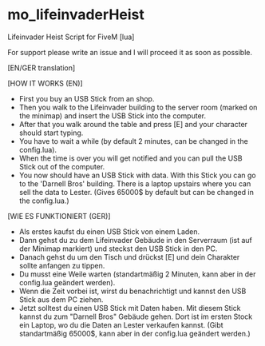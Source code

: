 # mo_lifeinvaderHeist

Lifeinvader Heist Script for FiveM [lua]

For support please write an issue and I will proceed it as soon as possible.

[EN/GER translation]


[HOW IT WORKS (EN)]
 - First you buy an USB Stick from an shop.
 - Then you walk to the Lifeinvader building to the server room (marked on the minimap) and insert the USB Stick into the computer.
 - After that you walk around the table and press [E] and your character should start typing.
 - You have to wait a while (by default 2 minutes, can be changed in the config.lua).
 - When the time is over you will get notified and you can pull the USB Stick out of the computer.
 - You now should have an USB Stick with data. With this Stick you can go to the 'Darnell Bros' building. There is a laptop upstairs where you can sell the data to Lester. (Gives 65000$ by default but can be changed in the config.lua.)


[WIE ES FUNKTIONIERT (GER)]
 - Als erstes kaufst du einen USB Stick von einem Laden.
 - Dann gehst du zu dem Lifeinvader Gebäude in den Serverraum (ist auf der Minimap markiert) und steckst den USB Stick in den PC.
 - Danach gehst du um den Tisch und drückst [E] und dein Charakter sollte anfangen zu tippen.
 - Du musst eine Weile warten (standartmäßig 2 Minuten, kann aber in der config.lua geändert werden).
 - Wenn die Zeit vorbei ist, wirst du benachrichtigt und kannst den USB Stick aus dem PC ziehen.
 - Jetzt solltest du einen USB Stick mit Daten haben. Mit diesem Stick kannst du zum "Darnell Bros" Gebäude gehen. Dort ist im ersten Stock ein Laptop, wo du die Daten an Lester verkaufen kannst. (Gibt standartmäßig 65000$, kann aber in der config.lua geändert werden.)
